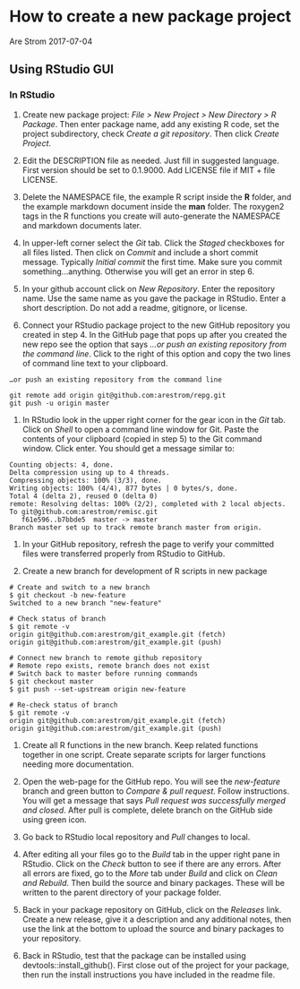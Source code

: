 How to create a new package project
================
Are Strom
2017-07-04

Using RStudio GUI
-----------------

### In RStudio

1.  Create new package project: *File &gt; New Project &gt; New Directory &gt; R Package*. Then enter package name, add any existing R code, set the project subdirectory, check *Create a git repository*. Then click *Create Project*.

2.  Edit the DESCRIPTION file as needed. Just fill in suggested language. First version should be set to 0.1.9000. Add LICENSE file if MIT + file LICENSE.

3.  Delete the NAMESPACE file, the example R script inside the **R** folder, and the example markdown document inside the **man** folder. The roxygen2 tags in the R functions you create will auto-generate the NAMESPACE and markdown documents later.

4.  In upper-left corner select the *Git* tab. Click the *Staged* checkboxes for all files listed. Then click on *Commit* and include a short commit message. Typically *Initial commit* the first time. Make sure you commit something...anything. Otherwise you will get an error in step 6.

5.  In your github account click on *New Repository*. Enter the repository name. Use the same name as you gave the package in RStudio. Enter a short description. Do not add a readme, gitignore, or license.

6.  Connect your RStudio package project to the new GitHub repository you created in step 4. In the GitHub page that pops up after you created the new repo see the option that says *…or push an existing repository from the command line*. Click to the right of this option and copy the two lines of command line text to your clipboard.

<!-- -->

    …or push an existing repository from the command line

    git remote add origin git@github.com:arestrom/repg.git
    git push -u origin master

1.  In RStudio look in the upper right corner for the gear icon in the *Git* tab. Click on *Shell* to open a command line window for Git. Paste the contents of your clipboard (copied in step 5) to the Git command window. Click enter. You should get a message similar to:

<!-- -->

    Counting objects: 4, done.
    Delta compression using up to 4 threads.
    Compressing objects: 100% (3/3), done.
    Writing objects: 100% (4/4), 877 bytes | 0 bytes/s, done.
    Total 4 (delta 2), reused 0 (delta 0)
    remote: Resolving deltas: 100% (2/2), completed with 2 local objects.
    To git@github.com:arestrom/remisc.git
       f61e596..b7bbde5  master -> master
    Branch master set up to track remote branch master from origin.

1.  In your GitHub repository, refresh the page to verify your committed files were transferred properly from RStudio to GitHub.

2.  Create a new branch for development of R scripts in new package

<!-- -->

    # Create and switch to a new branch
    $ git checkout -b new-feature
    Switched to a new branch "new-feature"

    # Check status of branch
    $ git remote -v
    origin git@github.com:arestrom/git_example.git (fetch)
    origin git@github.com:arestrom/git_example.git (push)

    # Connect new branch to remote github repository
    # Remote repo exists, remote branch does not exist
    # Switch back to master before running commands
    $ git checkout master
    $ git push --set-upstream origin new-feature

    # Re-check status of branch
    $ git remote -v
    origin git@github.com:arestrom/git_example.git (fetch)
    origin git@github.com:arestrom/git_example.git (push)

1.  Create all R functions in the new branch. Keep related functions together in one script. Create separate scripts for larger functions needing more documentation.

2.  Open the web-page for the GitHub repo. You will see the *new-feature* branch and green button to *Compare & pull request*. Follow instructions. You will get a message that says *Pull request was successfully merged and closed*. After pull is complete, delete branch on the GitHub side using green icon.

3.  Go back to RStudio local repository and *Pull* changes to local.

4.  After editing all your files go to the *Build* tab in the upper right pane in RStudio. Click on the *Check* button to see if there are any errors. After all errors are fixed, go to the *More* tab under *Build* and click on *Clean and Rebuild*. Then build the source and binary packages. These will be written to the parent directory of your package folder.

5.  Back in your package repository on GitHub, click on the *Releases* link. Create a new release, give it a description and any additional notes, then use the link at the bottom to upload the source and binary packages to your repository.

6.  Back in RStudio, test that the package can be installed using devtools::install\_github(). First close out of the project for your package, then run the install instructions you have included in the readme file.
